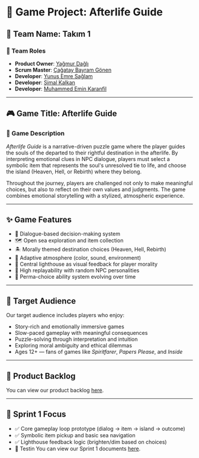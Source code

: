 # 🌊 Game Project: Afterlife Guide

## 👥 Team Name: Takım 1

### 🔧 Team Roles
- **Product Owner**: [Yağmur Dağlı](https://www.linkedin.com/in/ya%C4%9Fmur-da%C4%9Fl%C4%B1-3787582a4/)
- **Scrum Master**: [Çağatay Bayram Gönen](https://www.linkedin.com/in/cagatay-b-gonen/)
- **Developer**: [Yunus Emre Sağlam](https://www.linkedin.com/in/yunus-emre-sa%C4%9Flam/)
- **Developer**: [Şimal Kalkan](https://www.linkedin.com/in/simalkalkan/)
- **Developer**: [Muhammed Emin Karanfil](https://www.linkedin.com/in/muhammed-karanfil/)

---

## 🎮 Game Title: Afterlife Guide

### 🧭 Game Description
*Afterlife Guide* is a narrative-driven puzzle game where the player guides the souls of the departed to their rightful destination in the afterlife. By interpreting emotional clues in NPC dialogue, players must select a symbolic item that represents the soul's unresolved tie to life, and choose the island (Heaven, Hell, or Rebirth) where they belong.

Throughout the journey, players are challenged not only to make meaningful choices, but also to reflect on their own values and judgments. The game combines emotional storytelling with a stylized, atmospheric experience.

---

## ✨ Game Features
- 🧠 Dialogue-based decision-making system  
- 🗺️ Open sea exploration and item collection  
- 🏝️ Morally themed destination choices (Heaven, Hell, Rebirth)  
- 🌈 Adaptive atmosphere (color, sound, environment)  
- 🔦 Central lighthouse as visual feedback for player morality  
- 🔁 High replayability with random NPC personalities  
- 🔮 Perma-choice ability system evolving over time

---

## 🎯 Target Audience
Our target audience includes players who enjoy:
- Story-rich and emotionally immersive games  
- Slow-paced gameplay with meaningful consequences  
- Puzzle-solving through interpretation and intuition  
- Exploring moral ambiguity and ethical dilemmas  
- Ages 12+ — fans of games like *Spiritfarer*, *Papers Please*, and *Inside*

---

## 📌 Product Backlog
You can view our product backlog [here](https://docs.google.com/spreadsheets/d/1b7Skv4t4LT6eUnWKMe--5xpmrF-pR1M0OGPBKbrRAEw/edit?usp=sharing).

---

## 🚀 Sprint 1 Focus
- ✅ Core gameplay loop prototype (dialog → item → island → outcome)  
- ✅ Symbolic item pickup and basic sea navigation  
- ✅ Lighthouse feedback logic (brighten/dim based on choices)   
- 🧪 Testin
You can view our Sprint 1 documents [here](https://docs.google.com/document/d/1KqJr02TOCGKzAkYY5Xz3XDDnS2wweSiQ8l22v_3Kgb0/edit?usp=sharing).

